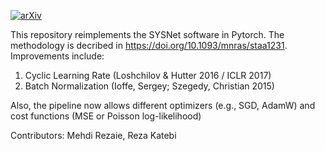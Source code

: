 [![arXiv](https://img.shields.io/badge/arXiv-1234.56789-00ff00.svg)](https://arxiv.org/pdf/1907.11355)

This repository reimplements the SYSNet software in Pytorch. The methodology is decribed in https://doi.org/10.1093/mnras/staa1231. Improvements include:
1. Cyclic Learning Rate (Loshchilov & Hutter 2016 / ICLR 2017)
2. Batch Normalization (Ioffe, Sergey; Szegedy, Christian 2015)

Also, the pipeline now allows different optimizers (e.g., SGD, AdamW) and cost functions (MSE or Poisson log-likelihood)

Contributors: Mehdi Rezaie, Reza Katebi
